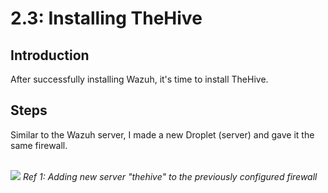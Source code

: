 # 2.3: Installing TheHive
## Introduction
After successfully installing Wazuh, it's time to install TheHive.

## Steps
Similar to the Wazuh server, I made a new Droplet (server) and gave it the same firewall.

<br>
<img src="https://i.imgur.com/ulita8U.png">
<i>Ref 1: Adding new server "thehive" to the previously configured firewall</i>
<br><br>

